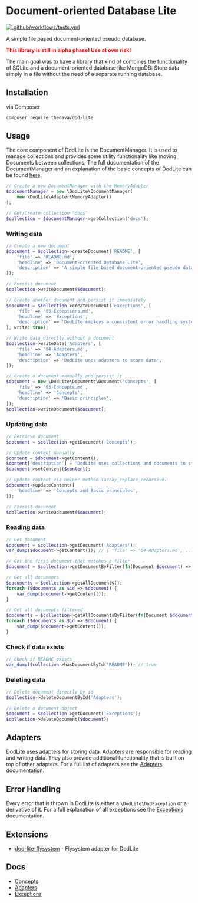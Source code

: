 # Document-oriented Database Lite

[![.github/workflows/tests.yml](https://github.com/thedava/dod-lite/actions/workflows/tests.yml/badge.svg)](https://github.com/thedava/dod-lite/actions/workflows/tests.yml)

A simple file based document-oriented pseudo database.

<strong style="color: red;">This library is still in alpha phase! Use at own risk!</strong>

The main goal was to have a library that kind of combines the functionality of SQLite and a document-oriented database like MongoDB:
Store data simply in a file without the need of a separate running database.

## Installation

via Composer

```bash
composer require thedava/dod-lite
```

## Usage

The core component of DodLite is the DocumentManager. It is used to manage collections and provides some utility functionality like moving Documents between collections.
The full documentation of the DocumentManager and an explanation of the basic concepts of DodLite can be found [here](docs/03-Concepts.md).

```php
// Create a new DocumentManager with the MemoryAdapter
$documentManager = new \DodLite\DocumentManager(
    new \DodLite\Adapter\MemoryAdapter()
);

// Get/Create collection "docs"
$collection = $documentManager->getCollection('docs');
```

### Writing data

```php
// Create a new document
$document = $collection->createDocument('README', [
    'file' => 'README.md',
    'headline' => 'Document-oriented Database Lite',
    'description' => 'A simple file based document-oriented pseudo database.',
]);

// Persist document
$collection->writeDocument($document);

// Create another document and persist it immediately
$document = $collection->createDocument('Exceptions', [
    'file' => '05-Exceptions.md',
    'headline' => 'Exceptions',
    'description' => 'DodLite employs a consistent error handling system',
], write: true);

// Write data directly without a document
$collection->writeData('Adapters', [
    'file' => '04-Adapters.md',
    'headline' => 'Adapters',
    'description' => 'DodLite uses adapters to store data',
]);

// Create a document manually and persist it
$document = new \DodLite\Documents\Document('Concepts', [
    'file' => '03-Concepts.md',
    'headline' => 'Concepts',
    'description' => 'Basic principles',
]);
$collection->writeDocument($document);
```

### Updating data

```php
// Retrieve document
$document = $collection->getDocument('Concepts');

// Update content manually
$content = $document->getContent();
$content['description'] = 'DodLite uses collections and documents to store data';
$document->setContent($content);

// Update content via helper method (array_replace_recursive)
$document->updateContent([
    'headline' => 'Concepts and Basic principles',
]);

// Persist document
$collection->writeDocument($document);
```

### Reading data

```php
// Get document
$document = $collection->getDocument('Adapters');
var_dump($document->getContent()); // { 'file' => '04-Adapters.md', ... }

// Get the first document that matches a filter
$document = $collection->getDocumentByFilter(fn(Document $document) => $document->getContent()['file'] === '05-Exceptions.md');

// Get all documents
$documents = $collection->getAllDocuments();
foreach ($documents as $id => $document) {
    var_dump($document->getContent());
}

// Get all documents filtered
$documents = $collection->getAllDocumentsByFilter(fn(Document $document) => str_ends_with($document->getContent()['file'], '.md'));
foreach ($documents as $id => $document) {
    var_dump($document->getContent());
}
```

### Check if data exists

```php
// Check if README exists
var_dump($collection->hasDocumentById('README')); // true
```

### Deleting data

```php
// Delete document directly by id
$collection->deleteDocumentById('Adapters');

// Delete a document object
$document = $collection->getDocument('Exceptions');
$collection->deleteDocument($document);
```

## Adapters

DodLite uses adapters for storing data. Adapters are responsible for reading and writing data. They also provide additional functionality that is built on top of other adapters.
For a full list of adapters see the [Adapters](docs/04-Adapters.md) documentation.


## Error Handling

Every error that is thrown in DodLite is either a `\DodLite\DodException` or a derivative of it.
For a full explanation of all exceptions see the [Exceptions](docs/05-Exceptions.md) documentation.

## Extensions

* [dod-lite-flysystem](https://github.com/thedava/dod-lite-flysystem) - Flysystem adapter for DodLite

## Docs

* [Concepts](docs/03-Concepts.md)
* [Adapters](docs/04-Adapters.md)
* [Exceptions](docs/05-Exceptions.md)

